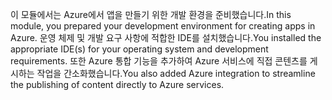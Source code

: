 <span data-ttu-id="30293-101">이 모듈에서는 Azure에서 앱을 만들기 위한 개발 환경을 준비했습니다.</span><span class="sxs-lookup"><span data-stu-id="30293-101">In this module, you prepared your development environment for creating apps in Azure.</span></span> <span data-ttu-id="30293-102">운영 체제 및 개발 요구 사항에 적합한 IDE를 설치했습니다.</span><span class="sxs-lookup"><span data-stu-id="30293-102">You installed the appropriate IDE(s) for your operating system and development requirements.</span></span> <span data-ttu-id="30293-103">또한 Azure 통합 기능을 추가하여 Azure 서비스에 직접 콘텐츠를 게시하는 작업을 간소화했습니다.</span><span class="sxs-lookup"><span data-stu-id="30293-103">You also added Azure integration to streamline the publishing of content directly to Azure services.</span></span>
